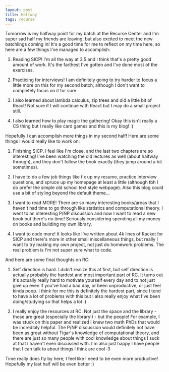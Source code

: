 ```yaml
---
layout: post
title: Halfway
tags: recurse
---
```


Tomorrow is my halfway point for my batch at the Recurse Center and I'm
super sad half my friends are leaving, but also excited to meet the new
batchlings coming in! It's a good time for me to reflect on my time here,
so here are a few things I've managed to accomplish:

1. Reading SICP! I'm all the way at 3.5 and I think that's a pretty good
   amount of work. It's the farthest I've gotten and I've done most of the
   exercises.

2. Practicing for interviews! I am definitely going to try harder to focus
   a little more on this for my second batch; although I don't want to
   completely focus on it for sure.

3. I also learned about lambda calculus, zip trees and did a little bit of
   React! Not sure if I will continue with React but I may do a small
   project still.

4. I also learned how to play magic the gathering! Okay this isn't really
   a CS thing but I really like card games and this is my blog! :)

Hopefully I can accomplish more things in my second half! Here are some
things I would really like to work on:

1. Finishing SICP. I feel like I'm close, and the last two chapters are so
   interesting! I've been watching the old lectures as well (about halfway
   through), and they don't follow the book exactly (they jump around
   a bit sometimes).

2. I have to do a few job things like fix up my resume, practice interview
   questions, and spruce up my homepage at least a little (although tbh
   I do prefer the simple old school text style webpage). Also this blog
   could use a bit of styling beyond the default theme...

3. I want to read MORE! There are so many interesting books/areas that
   I haven't had time to go through like statistics and computational
   theory. I went to an interesting P/NP discussion and now I want to read
   a new book but there's no time! Seriously considering spending all my
   money on books and building my own library.

4. I want to code more! It looks like I've written about 4k lines of
   Racket for SICP and there's more in other small miscellaneous things,
   but really I want to try making my own project, not just do homework
   problems. The real problem is I'm not super sure what to code.

And here are some final thoughts on RC:

1. Self direction is hard. I didn't realize this at first, but self
   direction is actually probably the hardest and most important part of
   RC. It turns out it's actually really hard to motivate yourself every
   day and to not just give up even if you've had a bad day, or been
   unproductive, or just feel kinda poop. I think for me this is
   definitely the hardest part, since I tend to have a lot of problems
   with this but I also really enjoy what I've been doing/studying so that
   helps a lot :)

2. I really enjoy the resources at RC. Not just the space and the library \-
   those are great (especially the library!) - but the people! For example,
   I was stuck on this paper and realized I knew two math PhDs that would be
   incredibly helpful. The P/NP discussion would definitely not have been as
   great without Tigar's knowledge of computational theory, and there are
   just so many people with cool knowledge about things I suck at that
   I haven't even discussed with. I'm also just happy I have people that
   I can talk to about things I think are cool :3

Time really does fly by here; I feel like I need to be even more
productive! Hopefully my last half will be even better :)
